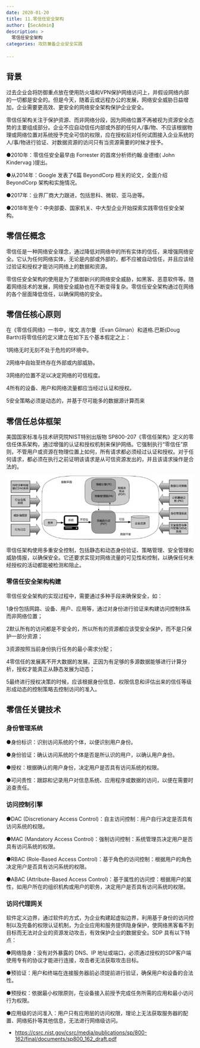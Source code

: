 ```yaml
---
date: 2020-01-20
title: 11.零信任安全架构
author: [SecAdmin]
description: >
  零信任安全架构
categories: 攻防兼备企业安全实践

---
```


## 背景 

过去企业会将防御重点放在使用防火墙和VPN保护网络访问上，并假设网络内部的一切都是安全的。但是今天，随着云或远程办公的发展，网络安全威胁日益增加，企业需要更高效、更安全的网络安全架构保护企业安全。

零信任架构关注于保护资源、而非网络分段，因为网络位置不再被视为资源安全态势的主要组成部分。企业不应自动信任内部或外部的任何人/事/物、不应该根据物理或网络位置对系统授予完全可信的权限，应在授权前对任何试图接入企业系统的人/事/物进行验证、对数据资源的访问只有当资源需要的时候才授予。

●2010年：零信任安全最早由 Forrester 的首席分析师约翰.金德维( John Kindervag )提出。

●从2014年：Google 发表了6篇 BeyondCorp 相关的论文，全面介绍 BeyondCorp 架构和实施情况。

●2017年：业界厂商大力跟进，包括思科、微软、亚马逊等。

●2018年至今：中央部委、国家机关、中大型企业开始探索实践零信任安全架构。

## 零信任概念 

零信任是一种网络安全理念，通过降低对网络中的所有实体的信任，来增强网络安全。它认为任何网络实体，无论是内部或外部的，都不应被自动信任，并且应该经过验证和授权才能访问网络上的数据和资源。

零信任安全架构的使用是为了抵御新兴的网络安全威胁，如黑客、恶意软件等。随着网络技术的发展，网络安全威胁也在不断变得复杂。零信任安全架构通过在网络的各个层面降低信任，以确保网络的安全。

## 零信任核心原则 

在《零信任网络》一书中，埃文.吉尔曼（Evan Gilman）和道格.巴斯(Doug Barth)将零信任的定义建立在如下五个基本假定之上：

1网络无时无刻不处于危险的环境中。

2网络中自始至终存在外部或内部威胁。

3网络的位置不足以决定网络的可信程度。

4所有的设备、用户和网络流量都应当经过认证和授权。

5安全策略必须是动态的，并基于尽可能多的数据源计算而来

## 零信任总体框架 

美国国家标准与技术研究院NIST特别出版物 SP800-207《零信任架构》定义的零信任体系架构，通过增强的认证和授权机制来保护网络。它强制执行“零信任”原则，不管用户或资源在物理位置上如何，所有请求都必须经过认证和授权。对于任何请求，都必须在执行之前证明该请求是从可信资源发出的，并且该请求操作是合法的。

![](./zero-trust-security-architecture/1675331897467-fa6de63b-dfca-4d8f-b539-2777d5e9fdcb.webp)



零信任架构使用多重安全控制，包括静态和动态身份验证、策略管理、安全管理和威胁情报，以确保安全。它还要求实现对网络流量的可见性和控制，以确保任何未经授权的活动都能被检测和阻止。

### 零信任安全架构构建 

零信任安全架构的实现过程中，需要通过多种手段来确保安全，如：

1身份包括网路、设备、用户、应用等，通过对身份进行验证来构建访问控制体系而非网络位置；

2默认所有的访问都是不安全的，所以所有的资源都应该受安全保护，而不是只保护一部分资源；

3资源按照当前身份执行任务的最小需求分配；

4零信任的发展离不开大数据的发展，正因为有足够的多源数据能够进行计算分析，授权才能真正从静态发展为动态；

5最终进行授权决策的时候，应该根据身份信息、权限信息和评估出来的信任等级形成动态的控制策略去控制访问的准入。

## 零信任关键技术 

### 身份管理系统 

●身份标识：识别访问系统的个体，以便识别用户身份。

●身份验证：确认访问系统的个体是否是所认识的用户，以确认用户身份。

●授权：根据确认的用户身份，决定用户是否具有访问系统的权限。

●可问责性：跟踪和记录用户对信息系统、应用程序或数据的访问，以便在需要时追查责任。

### 访问控制引擎 

●DAC (Discretionary Access Control)：自主访问控制：用户自行决定是否具有访问系统的权限。

●MAC (Mandatory Access Control)：强制访问控制：系统管理员决定用户是否具有访问系统的权限。

●RBAC (Role-Based Access Control)：基于角色的访问控制：根据用户的角色决定用户是否具有访问系统的权限。

●ABAC (Attribute-Based Access Control)：基于属性的访问控：根据用户的属性，如用户所在的组织机构或用户的职务，决定用户是否具有访问系统的权限。

### 访问代理网关 

软件定义边界，通过软件的方式，为企业构建起虚拟边界，利用基于身份的访问控制以及完备的权限认证机制，为企业应用和服务提供隐身保护，使网络黑客看不到目标而无法对企业的资源发动攻击，有效保护企业的数据安全。SDP 具有以下特点：

●网络隐身：没有对外暴露的 DNS、IP 地址或端口，必须通过授权的SDP客户端使用专有的协议才能进行连接，攻击者无法获取攻击目标。

●预验证：用户和终端在连接服务器前必须提前进行验证，确保用户和设备的合法性。

●预授权：依据最小权限原则，在设备接入前授予完成任务所需的应用和最小访问行为权限。

●应用级的访问准入：用户只有应用层的访问权限，理论上无法获取服务器的配置、网络拓扑等其他信息，无法进行网络级访问。

- https://csrc.nist.gov/csrc/media/publications/sp/800-162/final/documents/sp800_162_draft.pdf

